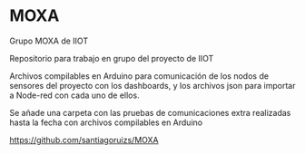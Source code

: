 # MOXA
Grupo MOXA de IIOT 

Repositorio para trabajo en grupo del proyecto de IIOT

Archivos compilables en Arduino para comunicación de los nodos de sensores del proyecto con los dashboards, y los archivos json para importar a Node-red con cada uno de ellos.
 
Se añade una carpeta con las pruebas de comunicaciones extra realizadas hasta la fecha con archivos compilables en Arduino

https://github.com/santiagoruizs/MOXA
